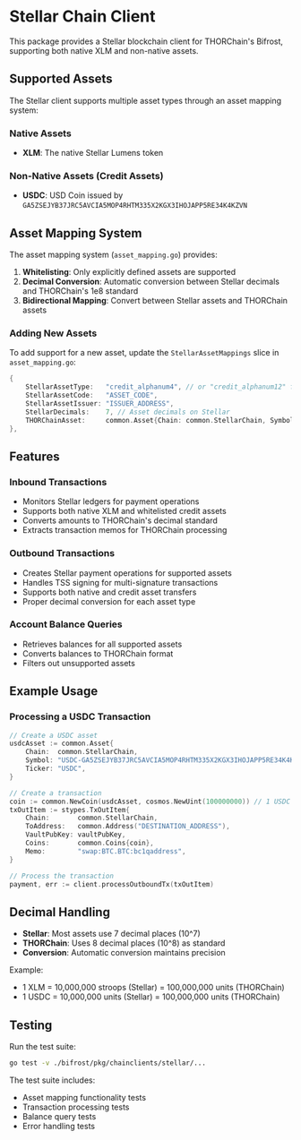 # Stellar Chain Client

This package provides a Stellar blockchain client for THORChain's Bifrost, supporting both native XLM and non-native assets.

## Supported Assets

The Stellar client supports multiple asset types through an asset mapping system:

### Native Assets
- **XLM**: The native Stellar Lumens token

### Non-Native Assets (Credit Assets)
- **USDC**: USD Coin issued by `GA5ZSEJYB37JRC5AVCIA5MOP4RHTM335X2KGX3IHOJAPP5RE34K4KZVN`

## Asset Mapping System

The asset mapping system (`asset_mapping.go`) provides:

1. **Whitelisting**: Only explicitly defined assets are supported
2. **Decimal Conversion**: Automatic conversion between Stellar decimals and THORChain's 1e8 standard
3. **Bidirectional Mapping**: Convert between Stellar assets and THORChain assets

### Adding New Assets

To add support for a new asset, update the `StellarAssetMappings` slice in `asset_mapping.go`:

```go
{
    StellarAssetType:   "credit_alphanum4", // or "credit_alphanum12" for longer codes
    StellarAssetCode:   "ASSET_CODE",
    StellarAssetIssuer: "ISSUER_ADDRESS",
    StellarDecimals:    7, // Asset decimals on Stellar
    THORChainAsset:     common.Asset{Chain: common.StellarChain, Symbol: "ASSET_CODE-ISSUER_ADDRESS", Ticker: "ASSET_CODE"},
},
```

## Features

### Inbound Transactions
- Monitors Stellar ledgers for payment operations
- Supports both native XLM and whitelisted credit assets
- Converts amounts to THORChain's decimal standard
- Extracts transaction memos for THORChain processing

### Outbound Transactions
- Creates Stellar payment operations for supported assets
- Handles TSS signing for multi-signature transactions
- Supports both native and credit asset transfers
- Proper decimal conversion for each asset type

### Account Balance Queries
- Retrieves balances for all supported assets
- Converts balances to THORChain format
- Filters out unsupported assets

## Example Usage

### Processing a USDC Transaction

```go
// Create a USDC asset
usdcAsset := common.Asset{
    Chain:  common.StellarChain,
    Symbol: "USDC-GA5ZSEJYB37JRC5AVCIA5MOP4RHTM335X2KGX3IHOJAPP5RE34K4KZVN",
    Ticker: "USDC",
}

// Create a transaction
coin := common.NewCoin(usdcAsset, cosmos.NewUint(100000000)) // 1 USDC
txOutItem := stypes.TxOutItem{
    Chain:       common.StellarChain,
    ToAddress:   common.Address("DESTINATION_ADDRESS"),
    VaultPubKey: vaultPubKey,
    Coins:       common.Coins{coin},
    Memo:        "swap:BTC.BTC:bc1qaddress",
}

// Process the transaction
payment, err := client.processOutboundTx(txOutItem)
```

## Decimal Handling

- **Stellar**: Most assets use 7 decimal places (10^7)
- **THORChain**: Uses 8 decimal places (10^8) as standard
- **Conversion**: Automatic conversion maintains precision

Example:
- 1 XLM = 10,000,000 stroops (Stellar) = 100,000,000 units (THORChain)
- 1 USDC = 10,000,000 units (Stellar) = 100,000,000 units (THORChain)

## Testing

Run the test suite:

```bash
go test -v ./bifrost/pkg/chainclients/stellar/...
```

The test suite includes:
- Asset mapping functionality tests
- Transaction processing tests
- Balance query tests
- Error handling tests 
